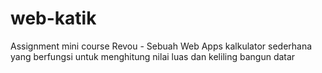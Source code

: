 # web-katik
Assignment mini course Revou - Sebuah Web Apps kalkulator sederhana yang berfungsi untuk menghitung nilai luas dan keliling bangun datar
